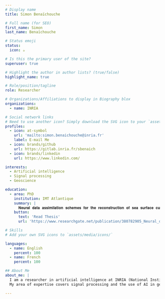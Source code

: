 ```yaml
---
# Display name
title: Simon Benaïchouche

# Full name (for SEO)
first_name: Simon 
last_name: Benaïchouche

# Status emoji
status:
  icon: ☕️

# Is this the primary user of the site?
superuser: true

# Highlight the author in author lists? (true/false)
highlight_name: true

# Role/position/tagline
role: Researcher

# Organizations/Affiliations to display in Biography blox
organizations:
  - name: INRIA

# Social network links
# Need to use another icon? Simply download the SVG icon to your `assets/media/icons/` folder.
profiles:
  - icon: at-symbol
    url: 'mailto:simon.benaichouche@inria.fr'
    label: E-mail Me
  - icon: brands/github
    url: https://gitlab.inria.fr/sbenaich
  - icon: brands/linkedin
    url: https://www.linkedin.com/

interests:
  - Artificial intelligence
  - Signal processing
  - Geoscience 

education:
  - area: PhD 
    institution: IMT Atlantique
    summary: |
      𝐍𝐞𝐮𝐫𝐚𝐥 𝐝𝐚𝐭𝐚 𝐚𝐬𝐬𝐢𝐦𝐢𝐥𝐚𝐭𝐢𝐨𝐧 𝐬𝐜𝐡𝐞𝐦𝐞𝐬 𝐟𝐨𝐫 𝐭𝐡𝐞 𝐫𝐞𝐜𝐨𝐧𝐬𝐭𝐫𝐮𝐜𝐭𝐢𝐨𝐧 𝐨𝐟 𝐬𝐞𝐚 𝐬𝐮𝐫𝐟𝐚𝐜𝐞 𝐜𝐮𝐫𝐫𝐞𝐧𝐭𝐬 𝐟𝐫𝐨𝐦 𝐀𝐈𝐒 𝐚𝐧𝐝 𝐬𝐚𝐭𝐞𝐥𝐥𝐢𝐭𝐞-𝐝𝐞𝐫𝐢𝐯𝐞𝐝 𝐨𝐛𝐬𝐞𝐫𝐯𝐚𝐭𝐢𝐨𝐧𝐬
    button:
      text: 'Read Thesis'
      url: 'https://www.researchgate.net/publication/380782905_Neural_data_assimilation_schemes_for_the_reconstruction_of_sea_surface_currents_from_AIS_and_satellite-derived_observations'

# Skills
# Add your own SVG icons to `assets/media/icons/`

languages:
  - name: English
    percent: 100
  - name: French
    percent: 100

## About Me
about_me: |
  I am a researcher in artificial intelligence at INRIA (National Institute for Research in Digital Science and Technology) within the odyssey research group (IFREMER, INRIA, Imperial College of London). 
  My area of ​​expertise covers signal processing and the use of AI in geophysical data assimilation, more specifically the probabilistic modeling of uncertainties related to ill-posed inverse problems in geoscience.

---
```

